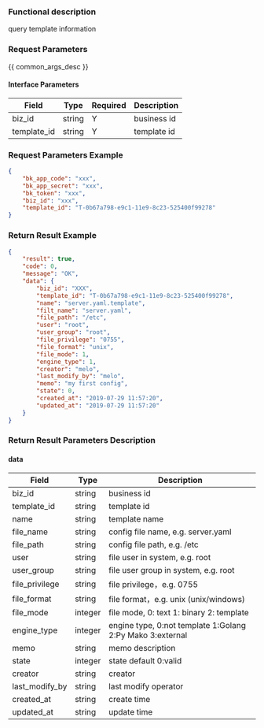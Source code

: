 ### Functional description

query template information

### Request Parameters

{{ common_args_desc }}

#### Interface Parameters

| Field       | Type       | Required | Description |
|-------------|------------|----------|-------------|
| biz_id      |  string    | Y        | business id |
| template_id |  string    | Y        | template id |

### Request Parameters Example

```json
{
    "bk_app_code": "xxx",
    "bk_app_secret": "xxx",
    "bk_token": "xxx",
    "biz_id": "xxx",
    "template_id": "T-0b67a798-e9c1-11e9-8c23-525400f99278"
}
```

### Return Result Example

```json
{
    "result": true,
    "code": 0,
    "message": "OK",
    "data": {
        "biz_id": "XXX",
        "template_id": "T-0b67a798-e9c1-11e9-8c23-525400f99278",
        "name": "server.yaml.template",
        "filt_name": "server.yaml",
        "file_path": "/etc",
        "user": "root",
        "user_group": "root",
        "file_privilege": "0755",
        "file_format": "unix",
        "file_mode": 1,
        "engine_type": 1,
        "creator": "melo",
        "last_modify_by": "melo",
        "memo": "my first config",
        "state": 0,
        "created_at": "2019-07-29 11:57:20",
        "updated_at": "2019-07-29 11:57:20"
    }
}
```

### Return Result Parameters Description

#### data

| Field          | Type      | Description   |
|----------------|-----------|---------------|
| biz_id         |  string   | business id  |
| template_id    |  string   | template id  |
| name           |  string   | template name |
| file_name      |  string   | config file name, e.g. server.yaml |
| file_path      |  string   | config file path, e.g. /etc |
| user           |  string   | file user in system, e.g. root |
| user_group     |  string   | file user group in system, e.g. root |
| file_privilege |  string   | file privilege，e.g. 0755 |
| file_format    |  string   | file format，e.g. unix (unix/windows) |
| file_mode      |  integer  | file mode, 0: text  1: binary 2: template |
| engine_type    |  integer  | engine type, 0:not template 1:Golang 2:Py Mako 3:external |
| memo           |  string   | memo description |
| state          |  integer  | state default 0:valid |
| creator        |  string   | creator |
| last_modify_by |  string   | last modify operator |
| created_at     |  string   | create time |
| updated_at     |  string   | update time |
